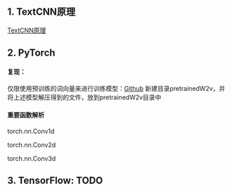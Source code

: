 ## 1. TextCNN原理
[TextCNN原理](https://github.com/zhanlaoban/Text_Classification/blob/master/02_TextCNN/TextCNN%E5%8E%9F%E7%90%86.md)
 

## 2. PyTorch

#### 复现：

仅限使用预训练的词向量来进行训练模型：[Github](https://github.com/zhanlaoban/NLP_Word2vec_Datasets#100-chinese-word-vectors-%E4%B8%8A%E7%99%BE%E7%A7%8D%E9%A2%84%E8%AE%AD%E7%BB%83%E4%B8%AD%E6%96%87%E8%AF%8D%E5%90%91%E9%87%8F)
新建目录pretrainedW2v，并将上述模型解压得到的文件，放到pretrainedW2v目录中

 

#### 重要函数解析

torch.nn.Conv1d

torch.nn.Conv2d

torch.nn.Conv3d

 

 

 

## 3. TensorFlow: TODO
